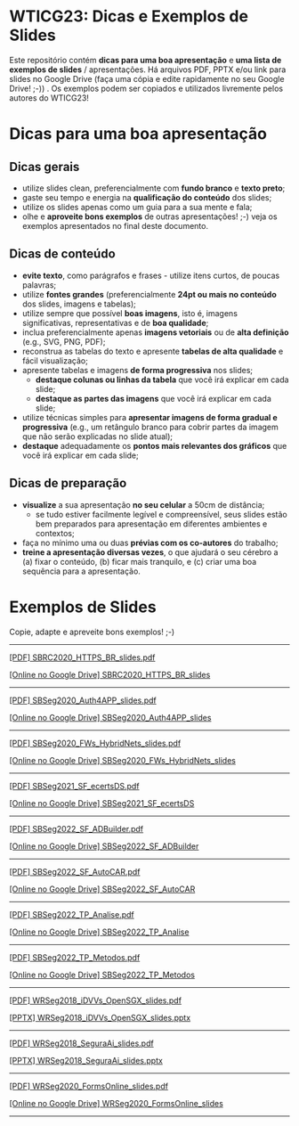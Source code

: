 # WTICG23: Dicas e Exemplos de Slides

Este repositório contém **dicas para uma boa apresentação** e **uma lista de exemplos de slides** / apresentações. Há arquivos PDF, PPTX e/ou link para slides no Google Drive (faça uma cópia e edite rapidamente no seu Google Drive! ;-))
. Os exemplos podem ser copiados e utilizados livremente pelos autores do WTICG23!

# Dicas para uma **boa apresentação**

## Dicas gerais 

- utilize slides clean, preferencialmente com **fundo branco** e **texto preto**;
- gaste seu tempo e energia na **qualificação do conteúdo** dos slides;
- utilize os slides apenas como um guia para a sua mente e fala;
- olhe e **aproveite bons exemplos** de outras apresentações! ;-) veja os exemplos apresentados no final deste documento.

## Dicas de conteúdo
- **evite texto**, como parágrafos e frases - utilize itens curtos, de poucas palavras;
- utilize **fontes grandes** (preferencialmente **24pt ou mais no conteúdo** dos slides, imagens e tabelas);
- utilize sempre que possível **boas imagens**, isto é, imagens significativas, representativas e de **boa qualidade**;
- inclua preferencialmente apenas **imagens vetoriais** ou de **alta definição** (e.g., SVG, PNG, PDF);
- reconstrua as tabelas do texto e apresente **tabelas de alta qualidade** e fácil visualização;
- apresente tabelas e imagens **de forma progressiva** nos slides;<br>
    - **destaque colunas ou linhas da tabela** que você irá explicar em cada slide;<br>
    - **destaque as partes das imagens** que você irá explicar em cada slide;
- utilize técnicas simples para **apresentar imagens de forma gradual e progressiva** (e.g., um retângulo branco para cobrir partes da imagem que não serão explicadas no slide atual);
- **destaque** adequadamente os **pontos mais relevantes dos gráficos** que você irá explicar em cada slide;

## Dicas de preparação
- **visualize** a sua apresentação **no seu celular** a 50cm de distância;
    - se tudo estiver facilmente legível e compreensível, seus slides estão bem preparados para apresentação em diferentes ambientes e contextos;
- faça no mínimo uma ou duas **prévias com os co-autores** do trabalho;
- **treine a apresentação diversas vezes**, o que ajudará o seu cérebro a (a) fixar o conteúdo, (b) ficar mais tranquilo, e (c) criar uma boa sequência para a apresentação.

# Exemplos de Slides 

Copie, adapte e apreveite bons exemplos! ;-)

-----------------------------------------------------------------------

[[PDF] SBRC2020_HTTPS_BR_slides.pdf](https://github.com/WTICG23/slides/blob/main/arquivos/SBRC2020_HTTPS_BR_slides.pdf)

[[Online no Google Drive] SBRC2020_HTTPS_BR_slides](https://docs.google.com/presentation/d/1QsYGWj9HR1miHT3XRNZ_pjNl_Q1257fx0LaQ-Dyk0Bk/edit?usp=sharing)<br>

-----------------------------------------------------------------------

[[PDF] SBSeg2020_Auth4APP_slides.pdf](https://github.com/WTICG23/slides/blob/main/arquivos/SBSeg2020_Auth4APP_slides.pdf)

[[Online no Google Drive] SBSeg2020_Auth4APP_slides](https://drive.google.com/file/d/1d32Jal4zjLmJglst2znS0rTuBufR_nJt/view?usp=sharing)<br>

-----------------------------------------------------------------------

[[PDF] SBSeg2020_FWs_HybridNets_slides.pdf](https://github.com/WTICG23/slides/blob/main/arquivos/SBSeg2020_FWs_HybridNets_slides.pdf)

[[Online no Google Drive] SBSeg2020_FWs_HybridNets_slides](https://docs.google.com/presentation/d/1qXmlus5LtvkL48yM10gfp5nBcI1UKTLtNU0g5CRs6vk/edit?usp=sharing)<br>

-----------------------------------------------------------------------

[[PDF] SBSeg2021_SF_ecertsDS.pdf](https://github.com/WTICG23/slides/blob/main/arquivos/SBSeg2021_SF_ecertsDS.pdf)

[[Online no Google Drive] SBSeg2021_SF_ecertsDS](https://docs.google.com/presentation/d/1EYEdM7CZavGVWTYAS0TV5I4wTcNlMpRftsVZHQWgtNs/edit?usp=sharing)<br>

-----------------------------------------------------------------------

[[PDF] SBSeg2022_SF_ADBuilder.pdf](https://github.com/WTICG23/slides/blob/main/arquivos/SBSeg2022_SF_ADBuilder.pdf)

[[Online no Google Drive] SBSeg2022_SF_ADBuilder](https://docs.google.com/presentation/d/1zDwdvganX90b1WLKP2Ha3-PdlluiqGFsSnjhFwd7Vr4/edit?usp=sharing)<br>

-----------------------------------------------------------------------

[[PDF] SBSeg2022_SF_AutoCAR.pdf](https://github.com/WTICG23/slides/blob/main/arquivos/SBSeg2022_SF_AutoCAR.pdf)

[[Online no Google Drive] SBSeg2022_SF_AutoCAR](https://docs.google.com/presentation/d/19Q9aBPOXM51QGbrqX79atsTtMR_5IVL6ieqcILV4qYI/edit?usp=sharing)<br>

-----------------------------------------------------------------------

[[PDF] SBSeg2022_TP_Analise.pdf](https://github.com/WTICG23/slides/blob/main/arquivos/SBSeg2022_TP_Analise.pdf)

[[Online no Google Drive] SBSeg2022_TP_Analise](https://docs.google.com/presentation/d/1A03ZglUNrEnUkuMtAV8GdFkuLvN888b6kYubeH1nqBk/edit?usp=sharing)<br>

-----------------------------------------------------------------------

[[PDF] SBSeg2022_TP_Metodos.pdf](https://github.com/WTICG23/slides/blob/main/arquivos/SBSeg2022_TP_Metodos.pdf)

[[Online no Google Drive] SBSeg2022_TP_Metodos](https://docs.google.com/presentation/d/1pKAk12QZ1jjD8JzGmiyjJ4oXFR4K4wBQgt8YzV6107Y/edit?usp=sharing)<br>

-----------------------------------------------------------------------

[[PDF] WRSeg2018_iDVVs_OpenSGX_slides.pdf](https://github.com/WTICG23/slides/blob/main/arquivos/WRSeg2018_iDVVs_OpenSGX_slides.pdf)

[[PPTX] WRSeg2018_iDVVs_OpenSGX_slides.pptx](https://github.com/WTICG23/slides/blob/main/arquivos/WRSeg2018_iDVVs_OpenSGX_slides.pptx)

-----------------------------------------------------------------------

[[PDF] WRSeg2018_SeguraAi_slides.pdf](https://github.com/WTICG23/slides/blob/main/arquivos/WRSeg2018_SeguraAi_slides.pdf)

[[PPTX] WRSeg2018_SeguraAi_slides.pptx](https://github.com/WTICG23/slides/blob/main/arquivos/WRSeg2018_SeguraAi_slides.pptx)

-----------------------------------------------------------------------

[[PDF] WRSeg2020_FormsOnline_slides.pdf](https://github.com/WTICG23/slides/blob/main/arquivos/WRSeg2020_FormsOnline_slides.pdf)

[[Online no Google Drive] WRSeg2020_FormsOnline_slides](https://docs.google.com/presentation/d/1vbsQhfqhoV0Wxrv-GUbzCRb5S3C0GffBuLgi9DI7-WQ/edit?usp=sharing)<br>

-----------------------------------------------------------------------


